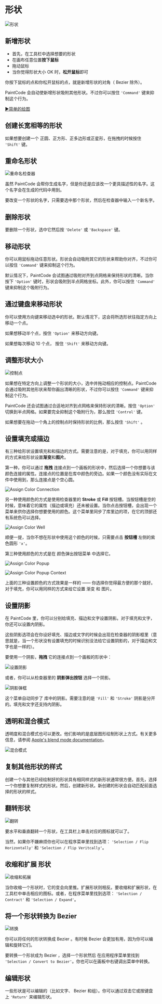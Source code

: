 # 形状

![形状](./images/shapes.png)

## 新增形状

- 首先，在工具栏中选择想要的形状
- 在画布任意位置**按下鼠标**
- 拖动鼠标
- 当你觉得形状大小 OK 时，**松开鼠标**即可

你按下鼠标的点和你松开鼠标的点，就是新增形状的对角（ Bezier 除外）。

PaintCode 会自动使新增形状吸附其他形状。不过你可以按住 `'Command'` 键来抑制这个行为。

[▶️简单的绘图](https://youtu.be/R7toGPNrxUI)

## 创建长宽相等的形状

如果想要创建一个 正圆、正方形、正多边形或正星形，在拖拽的时候按住 `'Shift'` 键。

## 重命名形状

![重命名检查器](./images/nameinspector.png)

虽然 PaintCode 会帮你生成名字，但是你还是应该改一个更具描述性的名字。这个名字会在生成的代码中用到。

要改变一个形状的名字，只需要选中那个形状，然后在检查器中输入一个新名字。

## 删除形状

要删除一个形状，选中它然后按 `'Delete'` 或 `'Backspace'` 键。

## 移动形状

你可以用鼠标拖动任意形状。形状会自动吸附其它的形状来帮助你对齐，不过你可以按住 `'Command'` 键来抑制这个行为。

默认情况下，PaintCode 会试图通过吸附对齐到点网格来保持形状的清晰。当你按下 `'Option'` 键时，形状会吸附到半点网格坐标。此外，你可以按住 `'Command'` 键来抑制这个吸附行为。

## 通过键盘来移动形状

你可以使用方向键来移动选中的形状。默认情况下，这会将所选形状往指定方向上移动一个点。

如果想移动半个点，按住 `'Option'` 来移动方向键。

如果想每次移动 10 个点， 按住 `'Shift'` 来移动方向键。

## 调整形状大小

![控制点](./images/controlpoints.png)

如果想在特定方向上调整一个形状的大小，选中并拖动相应的控制点。PaintCode 会通过吸附其他形状来帮你画出清晰的形状，不过你可以按住 `'Command'` 键来抑制这个行为。

PaintCode 还会试图通过合适地对齐到点网格来保持形状的清晰。按住 `'Option'` 切换到半点网格。如果要完全抑制这个吸附行为，那么按住 `'Control'` 键。

如果想要在拖动一个角上的控制点时保持形状的比例，那么按住 `'Shift'` 。

## 设置填充或描边

有三种给形状设置填充和和描边的方式。需要注意的是，对于填充，你可以用同样的方式来给形状设置**渐变**和**图片**。

第一种，你可以通过 **拖拽** 连接点到一个画板的形状中，然后选择一个你想要与该颜色连接的属性。连接点的位置是在库中颜色的旁边。如果一个颜色没有实际在文件中使用到，那么连接点是个空心圆。

![Assign Color Connection](./images/assign_color_connection.png.png)

另一种使用颜色的方式是使用检查器里的 **Stroke** 或 **Fill** 按钮槽。当按钮槽是空的时候，意味着它的属性（描边或填充）还未被设置。当你点击按钮槽，会出现一个菜单来供你选择你想要使用的颜色。这个菜单里同步了库里边的项，在它的顶部还有系统色可以选择。

![Assign Color Well](./images/assign_color_well.png)

顺便一提，当你不想在形状中使用这个颜色的时候，只需要点击 **按钮槽** 左侧的紫色圆形 `'x'`。

第三种使用颜色的方式是在 颜色弹出按钮菜单 中选择它。

![Assign Color Popup](./images/assign_color_popup.png)

![Assign Color Popup Context](./images/assign_color_popup_context.png)

上面的三种设置颜色的方式效果是一样的 —— 你选择你觉得最方便的那个就好。对于填充，你可以用同样的方式来给它设置 渐变 和 图片。

## 设置阴影

在 PaintCode 里，你可以分别给填充、描边和文字设置阴影。对于填充和文字，你还可以设置内阴影。

这些阴影选项会在你设好填充、描边或文字的时候会出现在检查器的阴影框里（意思就是，当一个形状没有设置填充的时候识别没法给它设置阴影的，对于描边和文字也是一样的）。

要使用一个阴影，**拖拽** 它的连接点到一个画板的形状中：

![设置阴影](./images/shadow_assign_connection.png)

或者，你可以从检查器里的 **阴影弹出按钮** 选择一个阴影。

![阴影弹框](./images/shadowpopup.png)

这个菜单自动同步了 库中的阴影。需要注意的是 `'Fill'` 和 `'Stroke'` 阴影是分开的。填充和文字还支持内阴影。

## 透明和混合模式

透明度和混合模式也可以更改。他们影响的是底层图形绘制形状上方式。有关更多信息，请参阅 [Apple's blend mode documentation](https://developer.apple.com/library/mac/documentation/graphicsimaging/conceptual/drawingwithquartz2d/dq_images/dq_images.html#//apple_ref/doc/uid/TP30001066-CH212-CJBIJEFG)。

![混合模式](./images/blend.png)

## 复制其他形状的样式

创建一个与其他已经绘制好的形状具有相同样式的新形状通常很方便。首先，选择一个你想要复制样式的形状。然后，创建新形状。新创建的形状会自动匹配前面选择的形状的样式。

## 翻转形状

![翻转](./images/flip.png)

要水平和垂直翻转一个形状，在工具栏上单击对应的图标就可以了。

当然，如果你不嫌麻烦你也可以在程序菜单里找到选项： `'Selection / Flip Horizontally'` 和 `'Selection / Flip Veritcally'`。

## 收缩和扩展 形状

![收缩和拓展](./images/contractexpand.png.png)

当你收缩一个形状时，它的变会向里推。扩展形状则相反。要收缩和扩展形状，在工具栏中单击相应的图标。或者，在程序菜单里找到选项： `'Selection / Contract'` 和 `'Selection / Expand'`。

## 将一个形状转换为 Bezier

![转换](./images/convert.png)

你可以将任何的形状转换成 Bezier 。有时候 Bezier 会更加有用，因为你可以编辑和旋转它们。

要转换一个形状成为 Bezier ，选择一个形状然后 在应用程序菜单里找到 `'Selection / Convert to Bezier'`。你也可以在画板中右键调出菜单中转换。

## 编辑形状

一些形状是可以编辑的（比如文字、 Bezier 和组）。你可以通过双击它或按键盘上 `'Return'` 来编辑形状。
